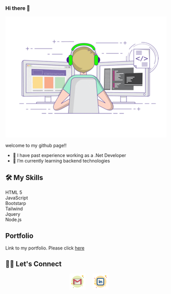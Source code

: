 ### Hi there 👋

![person using a computer animated image](images/profileReadMe.gif)


welcome to my github page!!

- 🔭 I have past experience working as a .Net Developer
- 🌱 I’m currently learning backend technologies 


## 🛠️ My Skills

HTML 5 <br>
JavaScript<br>
Bootstarp<br>
Tailwind<br>
Jquery<br>
Node.js

## Portfolio
Link to my portfolio. Please click <a href="https://sangeethanr.github.io/my-portfolio/" target="_blank"> here</a>

## 🙋‍♀️ Let's Connect
<p align="center">  
 &emsp;
<a href="https://mail.google.com/mail/?view=cm&fs=1&tf=1&to=sangeethajadhav123@gmail.com" >
<img src="images/gmail.png" alt="mail_image"></img></a>
 &emsp;
<a href="https://linkedin.com/in/sangeetha-nageshwara-rao-164a0120">
<img src="images/linkedin.png" alt="linkedin_image"></img></a>
</p>
                                           

